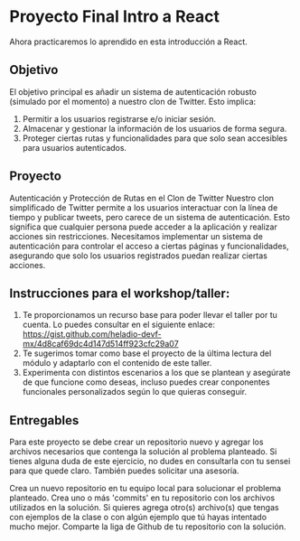 # Proyecto Final Intro a React
Ahora practicaremos lo aprendido en esta introducción a React.

## Objetivo

El objetivo principal es añadir un sistema de autenticación robusto (simulado por el momento) a nuestro clon de Twitter. Esto implica:

1. Permitir a los usuarios registrarse e/o iniciar sesión.
2. Almacenar y gestionar la información de los usuarios de forma segura.
3. Proteger ciertas rutas y funcionalidades para que solo sean accesibles para usuarios autenticados.

## Proyecto

Autenticación y Protección de Rutas en el Clon de Twitter
Nuestro clon simplificado de Twitter permite a los usuarios interactuar con la línea de tiempo y publicar tweets, pero carece de un sistema de autenticación. Esto significa que cualquier persona puede acceder a la aplicación y realizar acciones sin restricciones. Necesitamos implementar un sistema de autenticación para controlar el acceso a ciertas páginas y funcionalidades, asegurando que solo los usuarios registrados puedan realizar ciertas acciones.

## Instrucciones para el workshop/taller:

1. Te proporcionamos un recurso base para poder llevar el taller por tu cuenta. Lo puedes consultar en el siguiente enlace: https://gist.github.com/heladio-devf-mx/4d8caf69dc4d147d514ff923cfc29a07
2. Te sugerimos tomar como base el proyecto de la última lectura del módulo y adaptarlo con el contenido de este taller.
3. Experimenta con distintos escenarios a los que se plantean y asegúrate de que funcione como deseas, incluso puedes crear conponentes funcionales personalizados según lo que quieras conseguir.

## Entregables

Para este proyecto se debe crear un repositorio nuevo y agregar los archivos necesarios que contenga la solución al problema planteado. Si tienes alguna duda de este ejercicio, no dudes en consultarla con tu sensei para que quede claro. También puedes solicitar una asesoría.

Crea un nuevo repositorio en tu equipo local para solucionar el problema planteado.
Crea uno o más 'commits' en tu repositorio con los archivos utilizados en la solución.
Si quieres agrega otro(s) archivo(s) que tengas con ejemplos de la clase o con algún ejemplo que tú hayas intentado mucho mejor.
Comparte la liga de Github de tu repositorio con la solución.